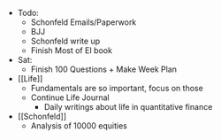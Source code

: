 - Todo:
    - Schonfeld Emails/Paperwork
    - BJJ
    - Schonfeld write up
    - Finish Most of EI book
- Sat:
    - Finish 100 Questions + Make Week Plan
- [[Life]]
    - Fundamentals are so important, focus on those
    - Continue Life Journal
        - Daily writings about life in quantitative finance
- [[Schonfeld]]
    - Analysis of 10000 equities
